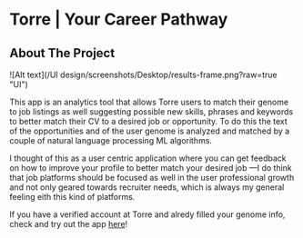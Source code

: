 # Torre | Your Career Pathway

<!-- ABOUT THE PROJECT -->

## About The Project

![Alt text](/UI design/screenshots/Desktop/results-frame.png?raw=true "UI")

This app is an analytics tool that allows Torre users to match their genome to job listings as well suggesting
possible new skills, phrases and keywords to better match their CV to a desired job or opportunity. To
do this the text of the opportunities and of the user genome is analyzed and matched by a couple of natural
language processing ML algorithms.

I thought of this as a user centric application where you can get feedback on how to improve your profile
to better match your desired job —I do think that job platforms should be focused as well in the
user professional growth and not only geared towards recruiter needs, which is always my general feeling eith this kind of platforms.

If you have a verified account at Torre and alredy filled your genome info, check and try out the app [here](https://torre-frontend.web.app/)!
